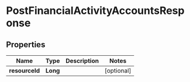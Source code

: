 # PostFinancialActivityAccountsResponse

## Properties
Name | Type | Description | Notes
------------ | ------------- | ------------- | -------------
**resourceId** | **Long** |  |  [optional]
